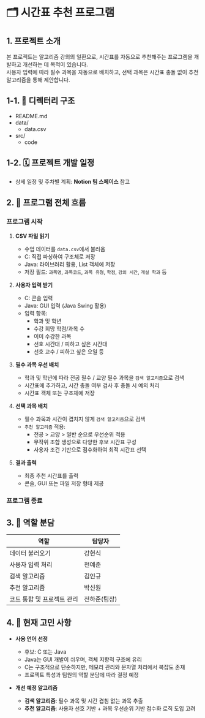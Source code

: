 # 🗂️ 시간표 추천 프로그램

## 1. 프로젝트 소개  
본 프로젝트는 알고리즘 강의의 일환으로, 시간표를 자동으로 추천해주는 프로그램을 개발하고 개선하는 데 목적이 있습니다.  
사용자 입력에 따라 필수 과목을 자동으로 배치하고, 선택 과목은 시간표 충돌 없이 추천 알고리즘을 통해 제안합니다.


## 1-1. 📁 디렉터리 구조

- README.md
- data/
  - data.csv
- src/
  - code


## 1-2. 🗓️ 프로젝트 개발 일정
- 상세 일정 및 주차별 계획: **Notion 팀 스페이스** 참고


## 2. 📌 프로그램 전체 흐름

### 프로그램 시작

1. **CSV 파일 읽기**
   - 수업 데이터를 `data.csv`에서 불러옴
   - C: 직접 파싱하여 구조체로 저장
   - Java: 라이브러리 활용, List 객체에 저장  
   - 저장 필드: `과목명`, `과목코드`, `과목 유형`, `학점`, `강의 시간`, `개설 학과` 등

2. **사용자 입력 받기**
   - C: 콘솔 입력  
   - Java: GUI 입력 (Java Swing 활용)
   - 입력 항목:
     - 학과 및 학년
     - 수강 희망 학점/과목 수
     - 이미 수강한 과목
     - 선호 시간대 / 피하고 싶은 시간대
     - 선호 교수 / 피하고 싶은 요일 등

3. **필수 과목 우선 배치**
   - 학과 및 학년에 따라 전공 필수 / 교양 필수 과목을 `검색 알고리즘`으로 검색
   - 시간표에 추가하고, 시간 충돌 여부 검사 후 충돌 시 예외 처리
   - 시간표 객체 또는 구조체에 저장

4. **선택 과목 배치**
   - 필수 과목과 시간이 겹치지 않게 `검색 알고리즘`으로 검색
   - `추천 알고리즘` 적용:
     - 전공 > 교양 > 일반 순으로 우선순위 적용
     - 무작위 조합 생성으로 다양한 후보 시간표 구성
     - 사용자 조건 기반으로 점수화하여 최적 시간표 선택

5. **결과 출력**
   - 최종 추천 시간표를 출력
   - 콘솔, GUI 또는 파일 저장 형태 제공

### 프로그램 종료


## 3. 👥 역할 분담

| 역할 | 담당자 |
|------|--------|
| 데이터 불러오기 | 강현식 |
| 사용자 입력 처리 | 천예준 |
| 검색 알고리즘 | 김인규 |
| 추천 알고리즘 | 박신원 |
| 코드 통합 및 프로젝트 관리 | 전하준(팀장) |

## 4. 🤔 현재 고민 사항

- **사용 언어 선정**
  - 후보: C 또는 Java
  - Java는 GUI 개발이 쉬우며, 객체 지향적 구조에 유리
  - C는 구조적으로 단순하지만, 메모리 관리와 문자열 처리에서 복잡도 존재
  - 프로젝트 특성과 팀원의 역할 분담에 따라 결정 예정

- **개선 예정 알고리즘**
  - **검색 알고리즘**: 필수 과목 및 시간 겹침 없는 과목 추출
  - **추천 알고리즘**: 사용자 선호 기반 + 과목 우선순위 기반 점수화 로직 도입 고려



